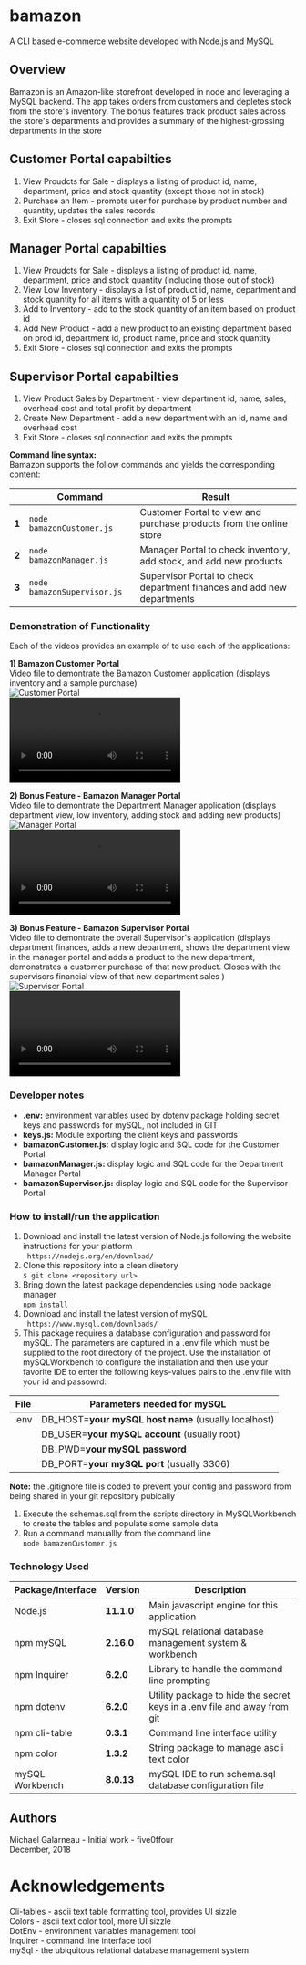 # bamazon  
A CLI based e-commerce website developed with Node.js and MySQL  

## Overview  
Bamazon is an Amazon-like storefront developed in node and leveraging a MySQL backend. The app takes orders from customers and depletes stock from the store's inventory. The bonus features track product sales across the store's departments and  provides a summary of the highest-grossing departments in the store  
  
## Customer Portal capabilties
  1) View Proudcts for Sale - displays a listing of product id, name, department, price and stock quantity (except those not in stock)  
  2) Purchase an Item - prompts user for purchase by product number and quantity, updates the sales records  
  3) Exit Store - closes sql connection and exits the prompts  

## Manager Portal capabilties
  1) View Proudcts for Sale - displays a listing of product id, name, department, price and stock quantity (including those out of stock)  
  2) View Low Inventory - displays a list of product id, name, department and stock quantity for all items with a quantity of 5 or less  
  3) Add to Inventory - add to the stock quantity of an item based on product id  
  4) Add New Product - add a new product to an existing department based on prod id, department id, product name, price and stock quantity  
  5) Exit Store - closes sql connection and exits the prompts  

## Supervisor Portal capabilties
  1) View Product Sales by Department - view department id, name, sales, overhead cost and total profit by department
  2) Create New Department - add a new department with an id, name and overhead cost
  3) Exit Store - closes sql connection and exits the prompts  

__Command line syntax:__   
Bamazon supports the follow commands and yields the corresponding content:  
  
|       | Command                    | Result                                       |
| ----- | -------------------------- | -------------------------------------------- |
| __1__ | `node bamazonCustomer.js`  | Customer Portal to view and purchase products from the online store |
| __2__ | `node bamazonManager.js`   | Manager Portal to check inventory, add stock, and add new products  |
| __3__ | `node bamazonSupervisor.js`| Supervisor Portal to check department finances and add new departments |

### Demonstration of Functionality  
  
Each of the videos provides an example of to use each of the applications:  
  
__1) Bamazon Customer Portal__     
  Video file to demontrate the Bamazon Customer application (displays inventory and a sample purchase)   
![Customer Portal](./assets/images/example-customer.gif)  
![Customer - MP4 Download](./assets/images/example-customer.mp4)  
  
__2) Bonus Feature - Bamazon Manager Portal__    
  Video file to demontrate the Department Manager application  (displays department view, low inventory, adding stock and adding new products)  
![Manager Portal](./assets/images/example-manager.gif)  
![Manager - MP4 Download](./assets/images/example-manager.mp4)  
   
__3) Bonus Feature - Bamazon Supervisor Portal__  
  Video file to demontrate the overall Supervisor's application  (displays department finances, adds a new department, shows the department view in the manager portal and adds a product to the new department, demonstrates a customer purchase of that new product.  Closes with the supervisors financial view of that new department sales )  
![Supervisor Portal](./assets/images/example-supervisor.gif)  
![Supervisor - MP4 Download](./assets/images/example-supervisor.mp4)  
  
### Developer notes  
- **.env:**  environment variables used by dotenv package holding secret keys and passwords for mySQL, not included in GIT  
- **keys.js:**  Module exporting the client keys and passwords  
- **bamazonCustomer.js:** display logic and SQL code for the Customer Portal   
- **bamazonManager.js:** display logic and SQL code for the Department Manager Portal   
- **bamazonSupervisor.js:** display logic and SQL code for the Supervisor Portal  
 
 ### How to install/run the application  
1. Download and install the latest version of Node.js following the website instructions for your platform  
   ` https://nodejs.org/en/download/`   
2. Clone this repository into a clean diretory  
   `$ git clone <repository url>`  
3. Bring down the latest package dependencies using node package manager  
   `npm install`  
4. Download and install the latest version of mySQL  
   ` https://www.mysql.com/downloads/`   
5. This package requires a database configuration and password for mySQL. The parameters are captured in a .env file which must be supplied to the root directory of the project.  Use the installation of mySQLWorkbench to configure the installation and then use your favorite IDE to enter the following keys-values pairs to the .env file with your id and passowrd:  
  
| File        | Parameters needed for mySQL                                          |
| ----------- | -------------------------------------------------------------------- |
| .env        | DB_HOST=__your mySQL host name__   (usually localhost)               | 
|             | DB_USER=__your mySQL account__     (usually root)                    |
|             | DB_PWD=__your mySQL password__                                       |
|             | DB_PORT=__your mySQL port__        (usually 3306)                    |
  
__Note:__  the .gitignore file is coded to prevent your config and password from being shared in your git repository pubically    

1. Execute the schemas.sql from the scripts directory in MySQLWorkbench to create the tables and populate some sample data  
2. Run a command manuallly from the command line  
   `node bamazonCustomer.js`  
  
### Technology Used  
    
| Package/Interface | Version     | Description                                                              |
| ----------------- | ----------- | ------------------------------------------------------------------------ |
| Node.js           | __11.1.0__  | Main javascript engine for this application                              |
| npm mySQL         | __2.16.0__  | mySQL relational database management system & workbench                  |
| npm Inquirer      | __6.2.0__   | Library to handle the command line prompting                             |
| npm dotenv        | __6.2.0__   | Utility package to hide the secret keys in a .env file and away from git |
| npm cli-table     | __0.3.1__   | Command line interface utility                                           |
| npm color         | __1.3.2__   | String package to manage ascii text color                                |
| mySQL Workbench   | __8.0.13__  | mySQL IDE to run schema.sql database configuration file                  | 

## Authors  
Michael Galarneau - Initial work - five0ffour  
December, 2018  

# Acknowledgements  
Cli-tables - ascii text table formatting tool, provides UI sizzle  
Colors - ascii text color tool, more UI sizzle  
DotEnv - environment variables management tool  
Inquirer - command line interface tool  
mySql - the ubiquitous relational database management system  
